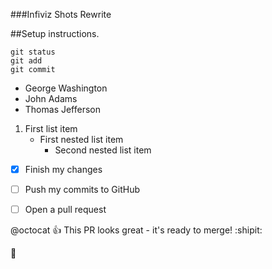 ###Infiviz Shots Rewrite

##Setup instructions.

```
git status
git add
git commit
```


- George Washington
- John Adams
- Thomas Jefferson


1. First list item
   - First nested list item
     - Second nested list item


- [x] Finish my changes
- [ ] Push my commits to GitHub
- [ ] Open a pull request


@octocat :+1: This PR looks great - it's ready to merge! :shipit:

:runner:
